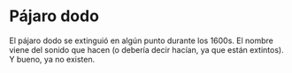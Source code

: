 # Pájaro dodo

El pájaro dodo se extinguió en algún punto durante los 1600s. El nombre viene
del sonido que hacen (o debería decir hacían, ya que están extintos). Y bueno,
ya no existen.
